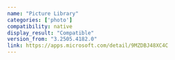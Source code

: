 ```yaml
---
name: "Picture Library"
categories: ['photo']
compatibility: native
display_result: "Compatible"
version_from: "3.2505.4182.0"
link: https://apps.microsoft.com/detail/9MZDBJ48XC4C
---
```

